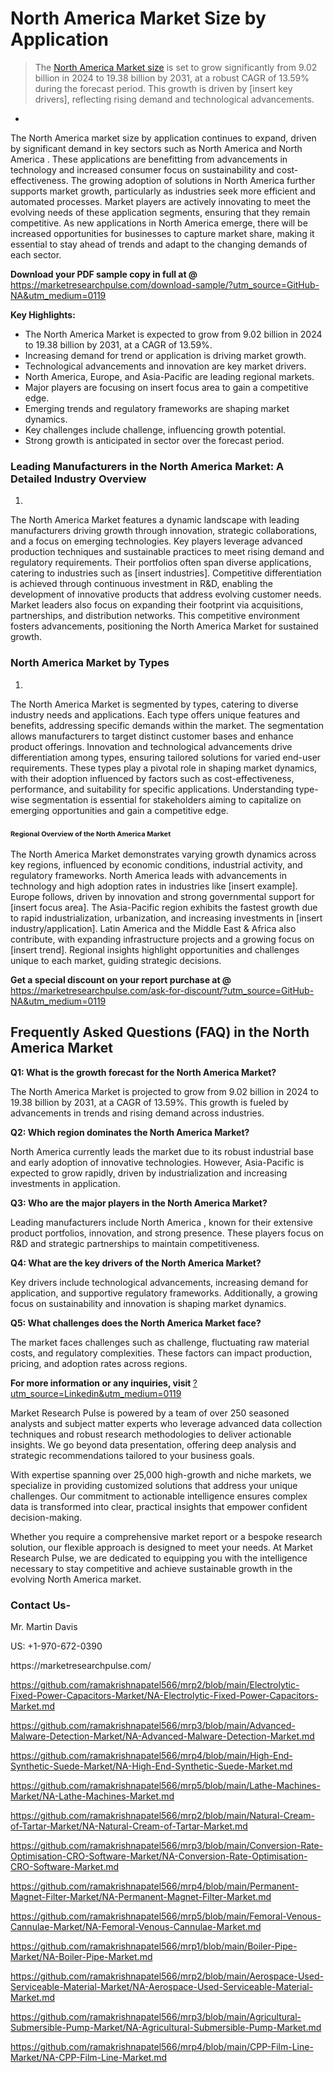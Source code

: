 <h1>North America  Market&nbsp;Size by Application</h1><blockquote><p>The <a href="https://marketresearchpulse.com/download-sample/?utm_source=GitHub-NA&amp;utm_medium=0119">North America  Market size</a> is set to grow significantly from 9.02 billion in 2024 to 19.38 billion by 2031, at a robust CAGR of 13.59% during the forecast period. This growth is driven by [insert key drivers], reflecting rising demand and technological advancements.</p></blockquote><ul><li></li></ul><p>The North America  market size by application continues to expand, driven by significant demand in key sectors such as North America  and North America . These applications are benefitting from advancements in technology and increased consumer focus on sustainability and cost-effectiveness. The growing adoption of solutions in North America  further supports market growth, particularly as industries seek more efficient and automated processes. Market players are actively innovating to meet the evolving needs of these application segments, ensuring that they remain competitive. As new applications in North America  emerge, there will be increased opportunities for businesses to capture market share, making it essential to stay ahead of trends and adapt to the changing demands of each sector.</p><p><strong>Download your PDF sample copy in full at @ </strong><a href="https://marketresearchpulse.com/download-sample/?utm_source=GitHub-NA&amp;utm_medium=0119">https://marketresearchpulse.com/download-sample/?utm_source=GitHub-NA&amp;utm_medium=0119</a></p><p><strong>Key Highlights: </strong></p><ul><li>The North America  Market is expected to grow from 9.02 billion in 2024 to 19.38 billion by 2031, at a CAGR of 13.59%.</li><li>Increasing demand for trend or application is driving market growth.</li><li>Technological advancements and innovation are key market drivers.</li><li>North America, Europe, and Asia-Pacific are leading regional markets.</li><li>Major players are focusing on insert focus area to gain a competitive edge.</li><li>Emerging trends and regulatory frameworks are shaping market dynamics.</li><li>Key challenges include challenge, influencing growth potential.</li><li>Strong growth is anticipated in sector over the forecast period.</li></ul><h3>Leading Manufacturers in the North America  Market: A Detailed Industry Overview</h3><ol><li></li></ol><div class="flex max-w-full flex-col flex-grow"><div class="min-h-8 text-message flex w-full flex-col items-end gap-2 whitespace-normal break-words [.text-message+&amp;]:mt-5" dir="auto" data-message-author-role="assistant" data-message-id="fd8432e4-4910-450d-b182-61b7bfb0a01f" data-message-model-slug="gpt-4o"><div class="flex w-full flex-col gap-1 empty:hidden first:pt-[3px]"><div class="markdown prose w-full break-words dark:prose-invert light"><p>The North America  Market features a dynamic landscape with leading manufacturers driving growth through innovation, strategic collaborations, and a focus on emerging technologies. Key players leverage advanced production techniques and sustainable practices to meet rising demand and regulatory requirements. Their portfolios often span diverse applications, catering to industries such as [insert industries]. Competitive differentiation is achieved through continuous investment in R&amp;D, enabling the development of innovative products that address evolving customer needs. Market leaders also focus on expanding their footprint via acquisitions, partnerships, and distribution networks. This competitive environment fosters advancements, positioning the North America  Market for sustained growth.</p></div></div></div></div><h3>North America  Market by Types</h3><ol><li></li></ol><div class="flex max-w-full flex-col flex-grow"><div class="min-h-8 text-message flex w-full flex-col items-end gap-2 whitespace-normal break-words [.text-message+&amp;]:mt-5" dir="auto" data-message-author-role="assistant" data-message-id="084470be-0bb7-4664-bddf-5156b4f41249" data-message-model-slug="gpt-4o-mini"><div class="flex w-full flex-col gap-1 empty:hidden first:pt-[3px]"><div class="markdown prose w-full break-words dark:prose-invert light"><p>The North America  Market is segmented by types, catering to diverse industry needs and applications. Each type offers unique features and benefits, addressing specific demands within the market. The segmentation allows manufacturers to target distinct customer bases and enhance product offerings. Innovation and technological advancements drive differentiation among types, ensuring tailored solutions for varied end-user requirements. These types play a pivotal role in shaping market dynamics, with their adoption influenced by factors such as cost-effectiveness, performance, and suitability for specific applications. Understanding type-wise segmentation is essential for stakeholders aiming to capitalize on emerging opportunities and gain a competitive edge.</p></div></div></div></div><h3><span style="font-size: 11px;">Regional Overview of the North America  Market</span></h3><div class="flex max-w-full flex-col flex-grow"><div class="min-h-8 text-message flex w-full flex-col items-end gap-2 whitespace-normal break-words [.text-message+&amp;]:mt-5" dir="auto" data-message-author-role="assistant" data-message-id="e9038762-ce64-4e30-91c9-9bd413514231" data-message-model-slug="gpt-4o-mini"><div class="flex w-full flex-col gap-1 empty:hidden first:pt-[3px]"><div class="markdown prose w-full break-words dark:prose-invert light"><p>The North America  Market demonstrates varying growth dynamics across key regions, influenced by economic conditions, industrial activity, and regulatory frameworks. North America leads with advancements in technology and high adoption rates in industries like [insert example]. Europe follows, driven by innovation and strong governmental support for [insert focus area]. The Asia-Pacific region exhibits the fastest growth due to rapid industrialization, urbanization, and increasing investments in [insert industry/application]. Latin America and the Middle East &amp; Africa also contribute, with expanding infrastructure projects and a growing focus on [insert trend]. Regional insights highlight opportunities and challenges unique to each market, guiding strategic decisions.</p></div></div></div></div><p><strong>Get a special discount on your report purchase at @ </strong><a href="https://marketresearchpulse.com/ask-for-discount/?utm_source=GitHub-NA&amp;utm_medium=0119">https://marketresearchpulse.com/ask-for-discount/?utm_source=GitHub-NA&amp;utm_medium=0119</a></p><h2>Frequently Asked Questions (FAQ) in the North America  Market</h2><p><strong>Q1: What is the growth forecast for the North America  Market?</strong></p><p>The North America  Market is projected to grow from 9.02 billion in 2024 to 19.38 billion by 2031, at a CAGR of 13.59%. This growth is fueled by advancements in trends and rising demand across industries.</p><p><strong>Q2: Which region dominates the North America  Market?</strong></p><p>North America currently leads the market due to its robust industrial base and early adoption of innovative technologies. However, Asia-Pacific is expected to grow rapidly, driven by industrialization and increasing investments in application.</p><p><strong>Q3: Who are the major players in the North America  Market?</strong></p><p>Leading manufacturers include North America , known for their extensive product portfolios, innovation, and strong presence. These players focus on R&amp;D and strategic partnerships to maintain competitiveness.</p><p><strong>Q4: What are the key drivers of the North America  Market?</strong></p><p>Key drivers include technological advancements, increasing demand for application, and supportive regulatory frameworks. Additionally, a growing focus on sustainability and innovation is shaping market dynamics.</p><p><strong>Q5: What challenges does the North America  Market face?</strong></p><p>The market faces challenges such as challenge, fluctuating raw material costs, and regulatory complexities. These factors can impact production, pricing, and adoption rates across regions.</p><p><strong>For more information or any inquiries, visit&nbsp;</strong><a href="?utm_source=Linkedin&utm_medium=0119">?utm_source=Linkedin&utm_medium=0119</a></p><p>Market Research Pulse is powered by a team of over 250 seasoned analysts and subject matter experts who leverage advanced data collection techniques and robust research methodologies to deliver actionable insights. We go beyond data presentation, offering deep analysis and strategic recommendations tailored to your business goals.</p><p>With expertise spanning over 25,000 high-growth and niche markets, we specialize in providing customized solutions that address your unique challenges. Our commitment to actionable intelligence ensures complex data is transformed into clear, practical insights that empower confident decision-making.</p><p>Whether you require a comprehensive market report or a bespoke research solution, our flexible approach is designed to meet your needs. At Market Research Pulse, we are dedicated to equipping you with the intelligence necessary to stay competitive and achieve sustainable growth in the evolving North America  market.</p><h3><strong>Contact Us-</strong></h3><p>Mr. Martin Davis</p><p>US: +1-970-672-0390</p><p>https://marketresearchpulse.com/</p><p><a href="https://github.com/ramakrishnapatel566/mrp2/blob/main/Electrolytic-Fixed-Power-Capacitors-Market/NA-Electrolytic-Fixed-Power-Capacitors-Market.md">https://github.com/ramakrishnapatel566/mrp2/blob/main/Electrolytic-Fixed-Power-Capacitors-Market/NA-Electrolytic-Fixed-Power-Capacitors-Market.md</a></p><p><a href="https://github.com/ramakrishnapatel566/mrp3/blob/main/Advanced-Malware-Detection-Market/NA-Advanced-Malware-Detection-Market.md">https://github.com/ramakrishnapatel566/mrp3/blob/main/Advanced-Malware-Detection-Market/NA-Advanced-Malware-Detection-Market.md</a></p><p><a href="https://github.com/ramakrishnapatel566/mrp4/blob/main/High-End-Synthetic-Suede-Market/NA-High-End-Synthetic-Suede-Market.md">https://github.com/ramakrishnapatel566/mrp4/blob/main/High-End-Synthetic-Suede-Market/NA-High-End-Synthetic-Suede-Market.md</a></p><p><a href="https://github.com/ramakrishnapatel566/mrp5/blob/main/Lathe-Machines-Market/NA-Lathe-Machines-Market.md">https://github.com/ramakrishnapatel566/mrp5/blob/main/Lathe-Machines-Market/NA-Lathe-Machines-Market.md</a></p><p><a href="https://github.com/ramakrishnapatel566/mrp2/blob/main/Natural-Cream-of-Tartar-Market/NA-Natural-Cream-of-Tartar-Market.md">https://github.com/ramakrishnapatel566/mrp2/blob/main/Natural-Cream-of-Tartar-Market/NA-Natural-Cream-of-Tartar-Market.md</a></p><p><a href="https://github.com/ramakrishnapatel566/mrp3/blob/main/Conversion-Rate-Optimisation-CRO-Software-Market/NA-Conversion-Rate-Optimisation-CRO-Software-Market.md">https://github.com/ramakrishnapatel566/mrp3/blob/main/Conversion-Rate-Optimisation-CRO-Software-Market/NA-Conversion-Rate-Optimisation-CRO-Software-Market.md</a></p><p><a href="https://github.com/ramakrishnapatel566/mrp4/blob/main/Permanent-Magnet-Filter-Market/NA-Permanent-Magnet-Filter-Market.md">https://github.com/ramakrishnapatel566/mrp4/blob/main/Permanent-Magnet-Filter-Market/NA-Permanent-Magnet-Filter-Market.md</a></p><p><a href="https://github.com/ramakrishnapatel566/mrp5/blob/main/Femoral-Venous-Cannulae-Market/NA-Femoral-Venous-Cannulae-Market.md">https://github.com/ramakrishnapatel566/mrp5/blob/main/Femoral-Venous-Cannulae-Market/NA-Femoral-Venous-Cannulae-Market.md</a></p><p><a href="https://github.com/ramakrishnapatel566/mrp1/blob/main/Boiler-Pipe-Market/NA-Boiler-Pipe-Market.md">https://github.com/ramakrishnapatel566/mrp1/blob/main/Boiler-Pipe-Market/NA-Boiler-Pipe-Market.md</a></p><p><a href="https://github.com/ramakrishnapatel566/mrp2/blob/main/Aerospace-Used-Serviceable-Material-Market/NA-Aerospace-Used-Serviceable-Material-Market.md">https://github.com/ramakrishnapatel566/mrp2/blob/main/Aerospace-Used-Serviceable-Material-Market/NA-Aerospace-Used-Serviceable-Material-Market.md</a></p><p><a href="https://github.com/ramakrishnapatel566/mrp3/blob/main/Agricultural-Submersible-Pump-Market/NA-Agricultural-Submersible-Pump-Market.md">https://github.com/ramakrishnapatel566/mrp3/blob/main/Agricultural-Submersible-Pump-Market/NA-Agricultural-Submersible-Pump-Market.md</a></p><p><a href="https://github.com/ramakrishnapatel566/mrp4/blob/main/CPP-Film-Line-Market/NA-CPP-Film-Line-Market.md">https://github.com/ramakrishnapatel566/mrp4/blob/main/CPP-Film-Line-Market/NA-CPP-Film-Line-Market.md</a></p>
